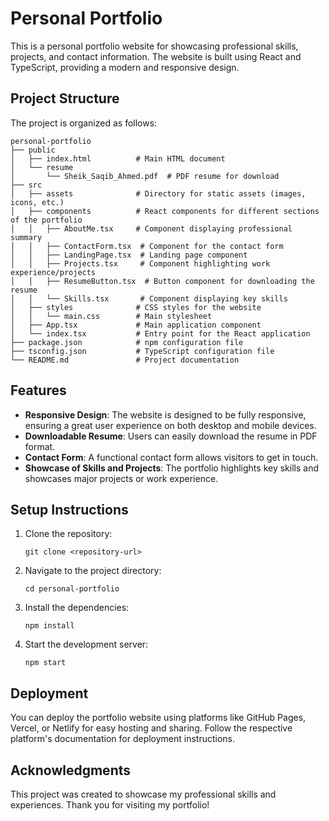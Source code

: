 # Personal Portfolio

This is a personal portfolio website for showcasing professional skills, projects, and contact information. The website is built using React and TypeScript, providing a modern and responsive design.

## Project Structure

The project is organized as follows:

```
personal-portfolio
├── public
│   ├── index.html          # Main HTML document
│   └── resume
│       └── Sheik_Saqib_Ahmed.pdf  # PDF resume for download
├── src
│   ├── assets              # Directory for static assets (images, icons, etc.)
│   ├── components          # React components for different sections of the portfolio
│   │   ├── AboutMe.tsx     # Component displaying professional summary
│   │   ├── ContactForm.tsx  # Component for the contact form
│   │   ├── LandingPage.tsx  # Landing page component
│   │   ├── Projects.tsx     # Component highlighting work experience/projects
│   │   ├── ResumeButton.tsx  # Button component for downloading the resume
│   │   └── Skills.tsx       # Component displaying key skills
│   ├── styles              # CSS styles for the website
│   │   └── main.css        # Main stylesheet
│   ├── App.tsx             # Main application component
│   └── index.tsx           # Entry point for the React application
├── package.json            # npm configuration file
├── tsconfig.json           # TypeScript configuration file
└── README.md               # Project documentation
```

## Features

- **Responsive Design**: The website is designed to be fully responsive, ensuring a great user experience on both desktop and mobile devices.
- **Downloadable Resume**: Users can easily download the resume in PDF format.
- **Contact Form**: A functional contact form allows visitors to get in touch.
- **Showcase of Skills and Projects**: The portfolio highlights key skills and showcases major projects or work experience.

## Setup Instructions

1. Clone the repository:
   ```
   git clone <repository-url>
   ```
2. Navigate to the project directory:
   ```
   cd personal-portfolio
   ```
3. Install the dependencies:
   ```
   npm install
   ```
4. Start the development server:
   ```
   npm start
   ```

## Deployment

You can deploy the portfolio website using platforms like GitHub Pages, Vercel, or Netlify for easy hosting and sharing. Follow the respective platform's documentation for deployment instructions.

## Acknowledgments

This project was created to showcase my professional skills and experiences. Thank you for visiting my portfolio!